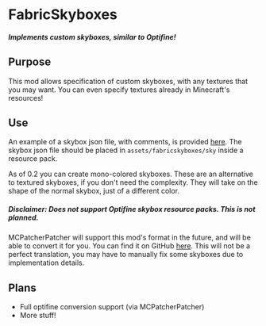 # FabricSkyboxes

##### Implements custom skyboxes, similar to Optifine!

## Purpose

This mod allows specification of custom skyboxes, with any textures that you may want.
You can even specify textures already in Minecraft's resources!

## Use

An example of a skybox json file, with comments, is provided [here](https://github.com/AMereBagatelle/fabricskyboxes/blob/master/example).
The skybox json file should be placed in `assets/fabricskyboxes/sky` inside a resource pack.

As of 0.2 you can create mono-colored skyboxes.  These are an alternative to textured skyboxes, if you don't need the complexity.
They will take on the shape of the normal skybox, just of a different color.

##### Disclaimer:  Does not support Optifine skybox resource packs.  This is not planned.

MCPatcherPatcher will support this mod's format in the future, and will be able to convert it for you.
You can find it on GitHub [here](https://github.com/LambdAurora/MCPatcherPatcher).
This will not be a perfect translation, you may have to manually fix some skyboxes due to implementation details.

## Plans

- Full optifine conversion support (via MCPatcherPatcher)
- More stuff!